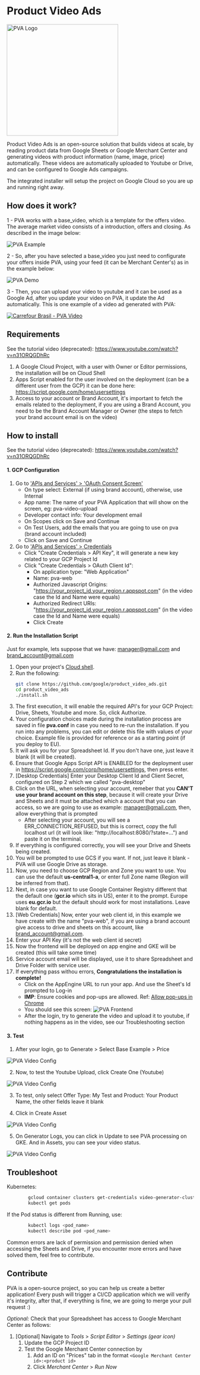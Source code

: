 # Product Video Ads

<img src="https://github.com/google/product_video_ads/blob/main/logo.png" alt="PVA Logo" width="300"/>

Product Video Ads is an open-source solution that builds videos at scale, by reading
product data from Google Sheets or Google Merchant Center and generating videos
with product information (name, image, price) automatically. These videos are 
automatically uploaded to Youtube or Drive, and can be configured to Google Ads campaigns.

The integrated installer will setup the project on Google Cloud so
you are up and running right away.

## How does it work?

1 - PVA works with a base_video, which is a template for the offers video. The average market video consists of a introduction, offers and closing. As described in the image below: 

![PVA Example](images/pva_example.png?raw=true "PVA Example")

2 - So, after you have selected a base_video you just need to configurate your offers inside PVA, using your feed (it can be Merchant Center's) as in the example below:

![PVA Demo](images/pva_demo.gif?raw=true "PVA Demo")

3 - Then, you can upload your video to youtube and it can be used as a Google Ad, after you update your video on PVA, it update the Ad automatically. This is one example of a video ad generated with PVA:

[![Carrefour Brasil - PVA Video](images/pva_carrefour_example.png?raw=true)](https://www.youtube.com/watch?v=xk8hqo1lZbk&t)
## Requirements

See the tutorial video (deprecated): https://www.youtube.com/watch?v=n31ORQGDhRc

1. A Google Cloud Project, with a user with Owner or Editor permissions, the installation will be on Cloud Shell
2. Apps Script enabled for the user involved on the deployment (can be a different user from the GCP) it can be done here: https://script.google.com/home/usersettings
3. Access to your account or Brand Account, it's important to fetch the emails related to the deployment, if you are using a Brand Account, you need to be the Brand Account Manager or Owner (the steps to fetch your brand account email is on the video)

## How to install

See the tutorial video (deprecated): https://www.youtube.com/watch?v=n31ORQGDhRc

#### 1. GCP Configuration
1. Go to ['APIs and Services' > 'OAuth Consent Screen'](https://console.cloud.google.com/apis/credentials/consent)
	- On type select: External (if using brand account), otherwise, use Internal
	- App name: The name of your PVA Application that will show on the screen, eg: pva-video-upload
	- Developer contact info: Your development email
	- On Scopes click on Save and Continue
	- On Test Users, add the emails that you are going to use on pva (brand account included)
	- Click on Save and Continue
2. Go to ['APIs and Services' > Credentials](https://console.cloud.google.com/apis/credentials)
	- Click "Create Credentials > API Key", it will generate a new key related to your GCP Project Id
	- Click "Create Credentials > OAuth Client Id":
		- On application type: "Web Application"
		- Name: pva-web
		- Authorized Javascript Origins: "https://your_project_id.your_region.r.appspot.com" (in the video case the Id and Name were equals)
		- Authorized Redirect URIs: "https://your_project_id.your_region.r.appspot.com" (in the video case the Id and Name were equals)
		- Click Create
   
   
#### 2. Run the Installation Script

Just for example, lets suppose that we have: manager@gmail.com and brand_account@gmail.com

1. Open your project's [Cloud shell](https://console.cloud.google.com/?cloudshell=true).
2. Run the following:
	```bash
	git clone https://github.com/google/product_video_ads.git
	cd product_video_ads
	./install.sh
	```
3. The first execution, it will enable the required API's for your GCP Project: Drive, Sheets, Youtube and more. So, click Authorize.
3. Your configuration choices made during the installation process are saved in file __pva.conf__ in case you need to re-run the installation. If you run into any problems, you can edit or delete this file with values of your choice. Example file is provided for reference or as a starting point (if you deploy to EU).
4. It will ask you for your Spreadsheet Id. If you don't have one, just leave it blank (it will be created).
5. Ensure that Google Apps Script API is ENABLED for the deployment user in https://script.google.com/corp/home/usersettings, then press enter.
6. [Desktop Credentials] Enter your Desktop Client Id and Client Secret, configured on Step 2 which we called "pva-desktop"
7. Click on the URL, when selecting your account, remeber that you **CAN'T use your brand account on this step**, because it will create your Drive and Sheets and it must be attached which a account that you can access, so we are going to use as example: manager@gmail.com, then, allow everything that is prompted
	- After selecting your account, you will see a ERR_CONNECTION_REFUSED, but this is correct, copy the full localhost url (it will look like: "http://localhost:8080/?state=...") and paste it on the terminal.
8. If everything is configured correctly, you will see your Drive and Sheets being created.
9. You will be prompted to use GCS if you want. If not, just leave it blank - PVA will use Google Drive as storage.
9. Now, you need to choose GCP Region and Zone you want to use. You can use the default __us-central1-a__, or enter full Zone name (Region will be inferred from that).
9. Next, in case you want to use Google Container Registry different that the default one (__gcr.io__ which sits in US), enter it to the prompt. Europe uses __eu.gcr.io__ but the default should work for most installations. Leave blank for default.
10. [Web Credentials] Now, enter your web client id, in this example we have create with the name "pva-web", if you are using a brand account give access to drive and sheets on this account, like brand_account@gmail.com.
11. Enter your API Key (it's not the web client id secret)
10. Now the frontend will be deployed on app engine and GKE will be created (this will take some time)
11. Service account email will be displayed, use it to share Spreadsheet and Drive Folder with service user.
11. If everything pass withou errors, **Congratulations the installation is complete!** 
	- Click on the AppEngine URL to run your app. And use the Sheet's Id prompted to Log-in
	- **IMP**: Ensure cookies and pop-ups are allowed. Ref: [Allow pop-ups in Chrome](https://support.google.com/chrome/answer/95472?co=GENIE.Platform%3DDesktop&hl=en)
	- You should see this screen: ![PVA Frontend](images/pva_frontend.png?raw=true "PVA Frontend")
	- After the login, try to generate the video and upload it to youtube, if nothing happens as in the video, see our Troubleshooting section

#### 3. Test

1. After your login, go to Generate > Select Base Example > Price

![PVA Video Config](images/pva_video_config_0.png?raw=true "PVA Video Config")

2. Now, to test the Youtube Upload, click Create One (Youtube)

![PVA Video Config](images/pva_video_config_1.png?raw=true "PVA Video Config")

3. To test, only select Offer Type: My Test and Product: Your Product Name, the other fields leave it blank

4. Click in Create Asset

![PVA Video Config](images/pva_video_config_2.png?raw=true "PVA Video Config")

5. On Generator Logs, you can click in Update to see PVA processing on GKE. And in Assets, you can see your video status.

![PVA Video Config](images/pva_video_status.png?raw=true "PVA Video Config")

## Troubleshoot

Kubernetes:
```bash
		gcloud container clusters get-credentials video-generator-cluster --zone us-west1-a
		kubectl get pods
```
If the Pod status is different from Running, use:

```bash
		kubectl logs <pod_name>
		kubectl describe pod <pod_name>
```

Common errors are lack of permission and permission denied when accessing the Sheets and Drive, if you encounter more errors and have solved them, feel free to contribute.

## Contribute

PVA is a open-source project, so you can help us create a better application! Every push will trigger a CI/CD application which we will verify it's integrity, after that, if everything is fine, we are going to merge your pull request :)



*Optional:* Check that your Spreadsheet has access to Google Merchant Center as follows:
1. [Optional] Navigate to _Tools_ > _Script Editor_ > _Settings (gear icon)_
	1. Update the GCP Project ID
	1. Test the Google Merchant Center connection by
		1. Add an ID on "Prices" tab in the format `<Google Merchant Center id>:<product id>` 
		1. Click _Merchant Center_ > _Run Now_
